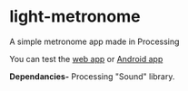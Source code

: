 # light-metronome
A simple metronome app made in Processing

You can test the [web app](weirdy.dev/metronome) or [Android app](https://play.google.com/store/apps/details?id=com.weirdydev.simplemetronome)

**Dependancies-** Processing "Sound" library.
